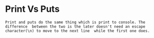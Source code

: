 # Print Vs Puts 

`Print and puts do the same thing which is print to console. The difference 
between the two is the later doesn't need an escape character(\n) to move to the next line 
while the first one does.
`
